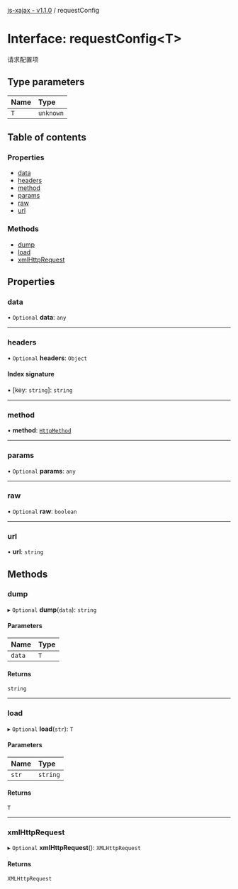 [js-xajax - v1.1.0](../README.md) / requestConfig

# Interface: requestConfig<T\>

请求配置项

## Type parameters

| Name | Type |
| :------ | :------ |
| `T` | `unknown` |

## Table of contents

### Properties

- [data](requestConfig.md#data)
- [headers](requestConfig.md#headers)
- [method](requestConfig.md#method)
- [params](requestConfig.md#params)
- [raw](requestConfig.md#raw)
- [url](requestConfig.md#url)

### Methods

- [dump](requestConfig.md#dump)
- [load](requestConfig.md#load)
- [xmlHttpRequest](requestConfig.md#xmlhttprequest)

## Properties

### data

• `Optional` **data**: `any`

___

### headers

• `Optional` **headers**: `Object`

#### Index signature

▪ [key: `string`]: `string`

___

### method

• **method**: [`HttpMethod`](../enums/HttpMethod.md)

___

### params

• `Optional` **params**: `any`

___

### raw

• `Optional` **raw**: `boolean`

___

### url

• **url**: `string`

## Methods

### dump

▸ `Optional` **dump**(`data`): `string`

#### Parameters

| Name | Type |
| :------ | :------ |
| `data` | `T` |

#### Returns

`string`

___

### load

▸ `Optional` **load**(`str`): `T`

#### Parameters

| Name | Type |
| :------ | :------ |
| `str` | `string` |

#### Returns

`T`

___

### xmlHttpRequest

▸ `Optional` **xmlHttpRequest**(): `XMLHttpRequest`

#### Returns

`XMLHttpRequest`
